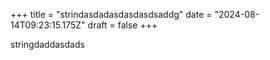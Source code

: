 +++
title = "strindasdadasdasdasdsaddg"
date = "2024-08-14T09:23:15.175Z"
draft = false
+++

  stringdaddasdads
        